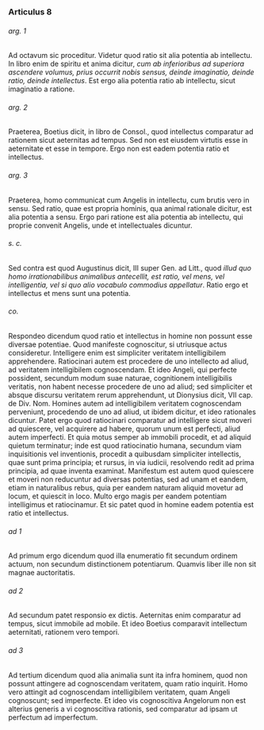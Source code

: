 ### Articulus 8

###### arg. 1
Ad octavum sic proceditur. Videtur quod ratio sit alia potentia ab intellectu. In libro enim de spiritu et anima dicitur, *cum ab inferioribus ad superiora ascendere volumus, prius occurrit nobis sensus, deinde imaginatio, deinde ratio, deinde intellectus*. Est ergo alia potentia ratio ab intellectu, sicut imaginatio a ratione.

###### arg. 2
Praeterea, Boetius dicit, in libro de Consol., quod intellectus comparatur ad rationem sicut aeternitas ad tempus. Sed non est eiusdem virtutis esse in aeternitate et esse in tempore. Ergo non est eadem potentia ratio et intellectus.

###### arg. 3
Praeterea, homo communicat cum Angelis in intellectu, cum brutis vero in sensu. Sed ratio, quae est propria hominis, qua animal rationale dicitur, est alia potentia a sensu. Ergo pari ratione est alia potentia ab intellectu, qui proprie convenit Angelis, unde et intellectuales dicuntur.

###### s. c.
Sed contra est quod Augustinus dicit, III super Gen. ad Litt., quod *illud quo homo irrationabilibus animalibus antecellit, est ratio, vel mens, vel intelligentia, vel si quo alio vocabulo commodius appellatur*. Ratio ergo et intellectus et mens sunt una potentia.

###### co.
Respondeo dicendum quod ratio et intellectus in homine non possunt esse diversae potentiae. Quod manifeste cognoscitur, si utriusque actus consideretur. Intelligere enim est simpliciter veritatem intelligibilem apprehendere. Ratiocinari autem est procedere de uno intellecto ad aliud, ad veritatem intelligibilem cognoscendam. Et ideo Angeli, qui perfecte possident, secundum modum suae naturae, cognitionem intelligibilis veritatis, non habent necesse procedere de uno ad aliud; sed simpliciter et absque discursu veritatem rerum apprehendunt, ut Dionysius dicit, VII cap. de Div. Nom. Homines autem ad intelligibilem veritatem cognoscendam perveniunt, procedendo de uno ad aliud, ut ibidem dicitur, et ideo rationales dicuntur. Patet ergo quod ratiocinari comparatur ad intelligere sicut moveri ad quiescere, vel acquirere ad habere, quorum unum est perfecti, aliud autem imperfecti. Et quia motus semper ab immobili procedit, et ad aliquid quietum terminatur; inde est quod ratiocinatio humana, secundum viam inquisitionis vel inventionis, procedit a quibusdam simpliciter intellectis, quae sunt prima principia; et rursus, in via iudicii, resolvendo redit ad prima principia, ad quae inventa examinat. Manifestum est autem quod quiescere et moveri non reducuntur ad diversas potentias, sed ad unam et eandem, etiam in naturalibus rebus, quia per eandem naturam aliquid movetur ad locum, et quiescit in loco. Multo ergo magis per eandem potentiam intelligimus et ratiocinamur. Et sic patet quod in homine eadem potentia est ratio et intellectus.

###### ad 1
Ad primum ergo dicendum quod illa enumeratio fit secundum ordinem actuum, non secundum distinctionem potentiarum. Quamvis liber ille non sit magnae auctoritatis.

###### ad 2
Ad secundum patet responsio ex dictis. Aeternitas enim comparatur ad tempus, sicut immobile ad mobile. Et ideo Boetius comparavit intellectum aeternitati, rationem vero tempori.

###### ad 3
Ad tertium dicendum quod alia animalia sunt ita infra hominem, quod non possunt attingere ad cognoscendam veritatem, quam ratio inquirit. Homo vero attingit ad cognoscendam intelligibilem veritatem, quam Angeli cognoscunt; sed imperfecte. Et ideo vis cognoscitiva Angelorum non est alterius generis a vi cognoscitiva rationis, sed comparatur ad ipsam ut perfectum ad imperfectum.

